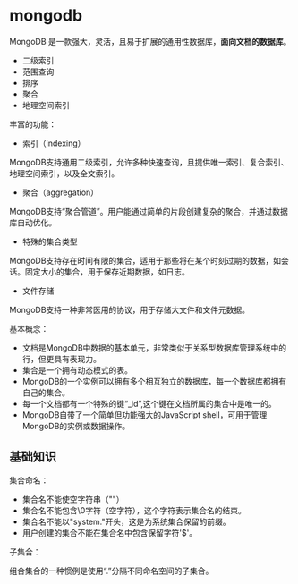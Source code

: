# mongodb

MongoDB 是一款强大，灵活，且易于扩展的通用性数据库，**面向文档的数据库**。

- 二级索引
- 范围查询
- 排序
- 聚合
- 地理空间索引

丰富的功能：

- 索引（indexing）

MongoDB支持通用二级索引，允许多种快速查询，且提供唯一索引、复合索引、地理空间索引，以及全文索引。

- 聚合（aggregation）

MongoDB支持“聚合管道”。用户能通过简单的片段创建复杂的聚合，并通过数据库自动优化。

- 特殊的集合类型

MongoDB支持存在时间有限的集合，适用于那些将在某个时刻过期的数据，如会话。固定大小的集合，用于保存近期数据，如日志。

- 文件存储

MongoDB支持一种非常医用的协议，用于存储大文件和文件元数据。

基本概念：

- 文档是MongoDB中数据的基本单元，非常类似于关系型数据库管理系统中的行，但更具有表现力。
- 集合是一个拥有动态模式的表。
- MongoDB的一个实例可以拥有多个相互独立的数据库，每一个数据库都拥有自己的集合。
- 每一个文档都有一个特殊的键“_id”,这个键在文档所属的集合中是唯一的。
- MongoDB自带了一个简单但功能强大的JavaScript shell，可用于管理MongoDB的实例或数据操作。

## 基础知识

集合命名：

- 集合名不能使空字符串（""）
- 集合名不能包含\0字符（空字符），这个字符表示集合名的结束。
- 集合名不能以"system."开头，这是为系统集合保留的前缀。
- 用户创建的集合不能在集合名中包含保留字符'$'。

子集合：

组合集合的一种惯例是使用“.”分隔不同命名空间的子集合。